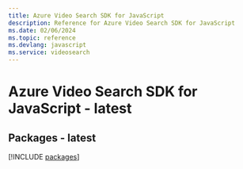 ```yaml
---
title: Azure Video Search SDK for JavaScript
description: Reference for Azure Video Search SDK for JavaScript
ms.date: 02/06/2024
ms.topic: reference
ms.devlang: javascript
ms.service: videosearch
---
```

# Azure Video Search SDK for JavaScript - latest
## Packages - latest
[!INCLUDE [packages](video-search-index.md)]